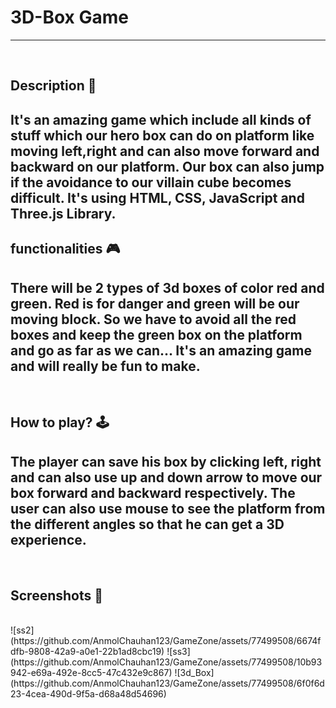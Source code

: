# **3D-Box Game** 

---

<br>

## **Description 📃**
It's an amazing game which include all kinds of stuff which our hero box can do on platform like moving left,right and can also move forward and backward on our platform. Our box can also jump if the avoidance to our villain cube becomes difficult. It's using HTML, CSS, JavaScript and Three.js Library.
-

## **functionalities 🎮**
There will be 2 types of 3d boxes of color red and green. Red is for danger and green will be our moving block. So we have to avoid all the red boxes and keep the green box on the platform and go as far as we can... It's an amazing game and will really be fun to make.
- 
<br>

## **How to play? 🕹️**
The player can save his box by clicking left, right and can also use up and down arrow to move our box forward and backward respectively. The user can also use mouse to see the platform from the different angles so that he can get a 3D experience.
- 

<br>

## **Screenshots 📸**

<br>
<!-- add your screenshots like this -->
<!-- ![image](url) -->
![ss2](https://github.com/AnmolChauhan123/GameZone/assets/77499508/6674fdfb-9808-42a9-a0e1-22b1ad8cbc19)
![ss3](https://github.com/AnmolChauhan123/GameZone/assets/77499508/10b93942-e69a-492e-8cc5-47c432e9c867)
![3d_Box](https://github.com/AnmolChauhan123/GameZone/assets/77499508/6f0f6d23-4cea-490d-9f5a-d68a48d54696)

